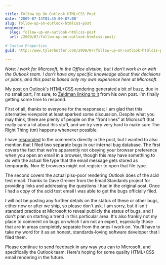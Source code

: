 ```yaml
---

title: Follow Up On Outlook HTML+CSS Post
date: '2009-07-14T01:35:00-07:00'
slug: follow-up-on-outlook-htmlcss-post
engineer:
  slug: follow-up-on-outlook-htmlcss-post
  url: /2009/07/follow-up-on-outlook-htmlcss-post/

# Custom Properties
guid: http://www.tylerbutler.com/2009/07/follow-up-on-outlook-htmlcss-post/

---
```


_Note: I work for Microsoft, in the Office division, but I don't work in or
with the Outlook team. I don't have any specific knowledge about their
decisions or plans, and this post is based only my own experience here at
Microsoft._

My [post on Outlook's HTML+CSS rendering][1] generated a bit of buzz, due in
no small part, I'm sure, to [Zeldman linking to it][2] from his own post. I'm
finally getting some time to respond.

First of all, thanks to everyone for the responses; I am glad that this
alternative viewpoint at least sparked some discussion. Despite what you may
think, there are plenty of people on the “front lines” at Microsoft that
really care a lot about this stuff, and we try very very hard to make sure The
Right Thing (tm) happens whenever possible.

I have [responded][3] to the comments directly in the post, but I wanted to
also mention that I filed two separate bugs in our internal bug database. The
first covers the fact that we're apparently not obeying your browser
preference when you open an email in a browser, though this may have something
to do with the actual file type that the email message gets stored as
temporarily. Non-IE browsers might not register to open that file type.

The second covers the actual piss-poor rendering Outlook does of the acid test
email. Thanks to Dave Greiner from the Email Standards project for providing
links and addressing the questions I had in the original post. Once I had a
copy of the acid test email I was able to get the bugs officially filed.

I will not be posting any further details on the status of these or other
bugs, either now or after we ship, so please don't ask. I am sorry, but it
isn't standard practice at Microsoft to reveal publicly the status of bugs,
and I don't plan on starting a trend in this particular area. It's also
frankly not my place to comment on bugs on which I am not an expert,
especially those that are in areas completely separate from the ones I work
on. You'll have to take my word for it as an honest, standards-loving software
developer that I filed them.

Please continue to send feedback in any way you can to Microsoft, and
specifically the Outlook team. Here's hoping for some quality HTML+CSS email
rendering in the future.

   [1]: /2009/06/outlook-email-and-css/
   [2]: http://www.zeldman.com/2009/06/24/sour-outlook/#comment-43712
   [3]: /2009/06/outlook-email-and-css/comment-page-1/#comment-137

